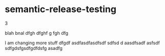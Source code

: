 # semantic-release-testing

3

blah bnal
dfgh 
 dfghf g
fgh
dfg

I am changing more stuff dfgdf asdfasdfasdfsdf sdfsd d
aasdfsadf asfsdf sdfgdsfgsdfgdfdsfg asadfg